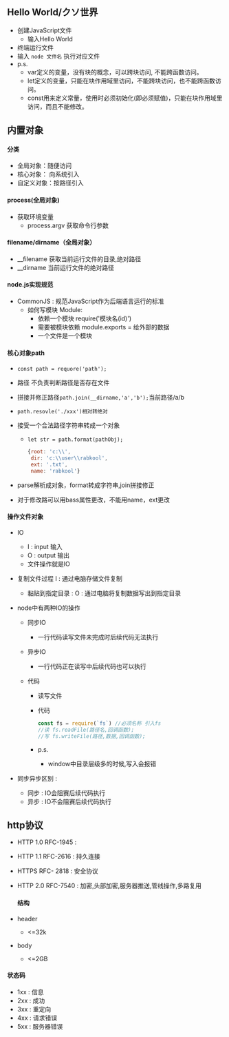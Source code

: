 ## **Hello World/クソ世界** 

- 创建JavaScript文件
  - 输入Hello World
- 终端运行文件
- 输入 `node 文件名`  执行对应文件
- p.s.
  - var定义的变量，没有块的概念，可以跨块访问, 不能跨函数访问。
  - let定义的变量，只能在块作用域里访问，不能跨块访问，也不能跨函数访问。
  - const用来定义常量，使用时必须初始化(即必须赋值)，只能在块作用域里访问，而且不能修改。

## 内置对象

#### 分类

- 全局对象：随便访问
- 核心对象： 向系统引入
- 自定义对象：按路径引入

#### process(全局对象)

- 获取环境变量
  - process.argv 获取命令行参数

#### filename/dirname（全局对象）

- __filename 获取当前运行文件的目录,绝对路径
- __dirname 当前运行文件的绝对路径

#### node.js实现规范

- CommonJS : 规范JavaScript作为后端语言运行的标准
  - 如何写模块 Module:
    - 依赖一个模块	require('模块名(id)')
    - 需要被模块依赖 module.exports = 给外部的数据
    - 一个文件是一个模块

#### 核心对象path

-  `const path = requore('path');`

- 路径 不负责判断路径是否存在文件

- 拼接并修正路径`path.join(__dirname,'a','b');`当前路径/a/b

- `path.resovle('./xxx')相对转绝对`

- 接受一个合法路径字符串转成一个对象

  - `let str = path.format(pathObj);`

    ```javascript
    {root: 'c:\\',
     dir: 'c:\\user\\rabkool',
     ext: '.txt',
     name: 'rabkool'}
    ```
    

-  parse解析成对象，format转成字符串,join拼接修正

- 对于修改路可以用bass属性更改，不能用name，ext更改

#### 操作文件对象

- IO

  - I : input 输入
  - O : output 输出
  - 文件操作就是IO

- 复制文件过程 I : 通过电脑存储文件复制

  - 黏贴到指定目录 : O : 通过电脑将复制数据写出到指定目录

- node中有两种IO的操作

  - 同步IO

    - 一行代码读写文件未完成时后续代码无法执行

  - 异步IO

    - 一行代码正在读写中后续代码也可以执行

  - 代码

    - 读写文件

    - 代码

      ```javascript
      const fs = require(`fs`) //必须名称 引入fs
      //读 fs.readFile(路径名,回调函数);
      //写 fs.writeFile(路径,数据,回调函数);
      ```

    - p.s.

      - window中目录层级多的时候,写入会报错

- 同步异步区别 : 

  - 同步 : IO会阻赛后续代码执行
  - 异步 : IO不会阻赛后续代码执行

## http协议

- HTTP 1.0 RFC-1945 :  
- HTTP 1.1 RFC-2616 : 持久连接
- HTTPS RFC- 2818 : 安全协议
- HTTP 2.0 RFC-7540 : 加密,头部加密,服务器推送,管线操作,多路复用

  #### 结构

- header
  - <=32k
- body 
  - <=2GB

#### 状态码

- 1xx : 信息
- 2xx : 成功
- 3xx : 重定向
- 4xx : 请求错误
- 5xx : 服务器错误 



